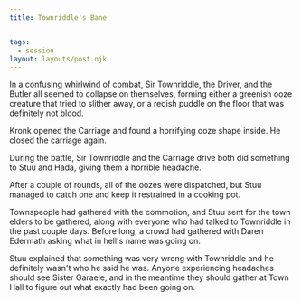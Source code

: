 ```yaml
---
title: Townriddle's Bane


tags:
  - session
layout: layouts/post.njk
---
```


In a confusing whirlwind of combat, Sir Townriddle, the Driver, and the Butler all seemed to collapse on themselves, forming either a greenish ooze creature that tried to slither away, or a redish puddle on the floor that was definitely not blood.

Kronk opened the Carriage and found a horrifying ooze shape inside. He closed the carriage again.

During the battle, Sir Townriddle and the Carriage drive both did something to Stuu and Hada, giving them a horrible headache.

After a couple of rounds, all of the oozes were dispatched, but Stuu managed to catch one and keep it restrained in a cooking pot.

Townspeople had gathered with the commotion, and Stuu sent for the town elders to be gathered, along with everyone who had talked to Townriddle in the past couple days. Before long, a crowd had gathered with Daren Edermath asking what in hell's name was going on.

Stuu explained that something was very wrong with Townriddle and he definitely wasn't who he said he was. Anyone experiencing headaches should see Sister Garaele, and in the meantime they should gather at Town Hall to figure out what exactly had been going on.
